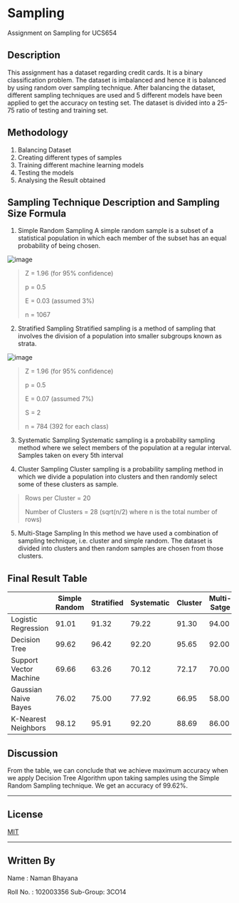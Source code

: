 
# Sampling
Assignment on Sampling for UCS654

## Description
This assignment has a dataset regarding credit cards.
It is a binary classification problem.
The dataset is imbalanced and hence it is balanced by using random over sampling technique.
After balancing the dataset, different sampling techniques are used and 5 different models have been applied to get the accuracy on testing set.
The dataset is divided into a 25-75 ratio of testing and training set.

## Methodology
1. Balancing Dataset
2. Creating different types of samples
3. Training different machine learning models
4. Testing the models
5. Analysing the Result obtained

## Sampling Technique Description and Sampling Size Formula
1. Simple Random Sampling
A simple random sample is a subset of a statistical population in which each member of the subset has an equal probability of being chosen.

![image](https://user-images.githubusercontent.com/72306997/219949613-305e70c5-37f5-4e5d-815e-92e1f4d31f5e.png)

>Z = 1.96 (for 95% confidence)
>
>p = 0.5
>
>E = 0.03 (assumed 3%)
>
>n = 1067

2. Stratified Sampling
Stratified sampling is a method of sampling that involves the division of a population into smaller subgroups known as strata.

![image](https://user-images.githubusercontent.com/72306997/219949629-2e744eff-ae24-4702-8899-83dba4ec9670.png)

>Z = 1.96 (for 95% confidence)
>
>p = 0.5
>
>E = 0.07 (assumed 7%)
>
>S = 2
>
>n = 784 (392 for each class)

3. Systematic Sampling
Systematic sampling is a probability sampling method where we select members of the population at a regular interval.
Samples taken on every 5th interval

4. Cluster Sampling
Cluster sampling is a probability sampling method in which we divide a population into clusters and then randomly select some of these clusters as sample.

>Rows per Cluster = 20
>
>Number of Clusters = 28 (sqrt(n/2) where n is the total number of rows)

5. Multi-Stage Sampling
In this method we have used a combination of sampling technique, i.e. cluster and simple random. The dataset is divided into clusters and then random samples are chosen from those clusters.


## Final Result Table
|                        | Simple Random | Stratified | Systematic | Cluster | Multi-Satge |
| ---------------------- | ------------- | ---------- | ---------- | ------- | ----------- |
| Logistic Regression    |91.01          |91.32       |79.22       |91.30    |94.00        |
| Decision Tree          |99.62          |96.42       |92.20       |95.65    |92.00        |
| Support Vector Machine |69.66          |63.26       |70.12       |72.17    |70.00        |
| Gaussian Naive Bayes   |76.02          |75.00       |77.92       |66.95    |58.00        |
| K-Nearest Neighbors    |98.12          |95.91       |92.20       |88.69    |86.00        |

## Discussion
From the table, we can conclude that we achieve maximum accuracy when we apply Decision Tree Algorithm upon taking samples using the Simple Random Sampling technique. We get an accuracy of 99.62%.

___

## License
[MIT](https://choosealicense.com/licenses/mit/)

___

## Written By
Name : Naman Bhayana
  
Roll No. : 102003356
Sub-Group: 3CO14
